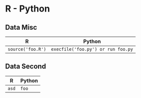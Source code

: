 # R - Python


## Data Misc

| R                     | Python                                 |
|-----------------------|----------------------------------------|
| ```source('foo.R')``` | ```execfile('foo.py') or run foo.py``` |

## Data Second

| R         | Python    |
|-----------|-----------|
| ```asd``` | ```foo``` |

